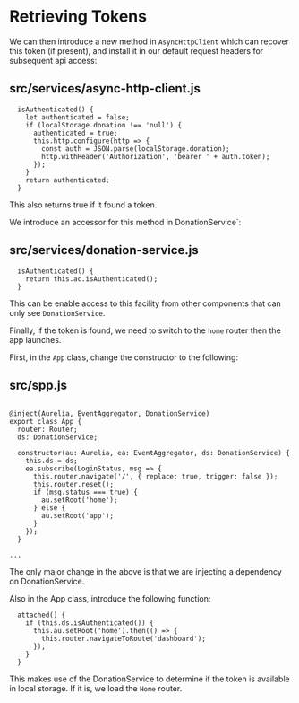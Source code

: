 # Retrieving Tokens

We can then introduce a new method in `AsyncHttpClient` which can recover this token (if present), and install it in our default request headers for subsequent api access:

## src/services/async-http-client.js

~~~
  isAuthenticated() {
    let authenticated = false;
    if (localStorage.donation !== 'null') {
      authenticated = true;
      this.http.configure(http => {
        const auth = JSON.parse(localStorage.donation);
        http.withHeader('Authorization', 'bearer ' + auth.token);
      });
    }
    return authenticated;
  }
~~~

This also returns true if it found a token. 

We introduce an accessor for this method in DonationService`:

## src/services/donation-service.js

~~~
  isAuthenticated() {
    return this.ac.isAuthenticated();
  }
~~~

This can be enable access to this facility from other components that can only see `DonationService`.

Finally, if the token is found, we need to switch to the `home` router then the app launches.

First, in the `App` class, change the constructor to the following:

## src/spp.js

~~~

@inject(Aurelia, EventAggregator, DonationService)
export class App {
  router: Router;
  ds: DonationService;

  constructor(au: Aurelia, ea: EventAggregator, ds: DonationService) {
    this.ds = ds;
    ea.subscribe(LoginStatus, msg => {
      this.router.navigate('/', { replace: true, trigger: false });
      this.router.reset();
      if (msg.status === true) {
        au.setRoot('home');
      } else {
        au.setRoot('app');
      }
    });
  }

...
~~~

The only major change in the above is that we are injecting a dependency on DonationService.

Also in the App class, introduce the following function:

~~~
  attached() {
    if (this.ds.isAuthenticated()) {
      this.au.setRoot('home').then(() => {
        this.router.navigateToRoute('dashboard');
      });
    }
  }
~~~

This makes use of the DonationService to determine if the token is available in local storage. If it is, we load the `Home` router.

